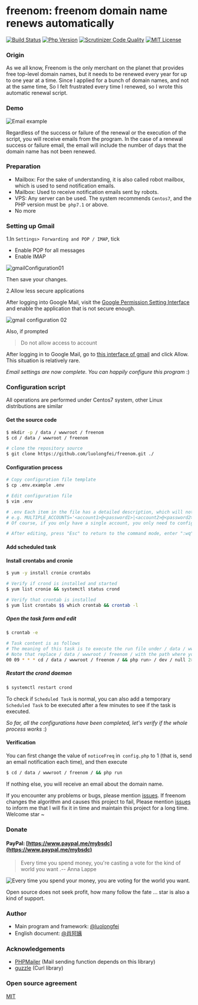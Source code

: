 # freenom: freenom domain name renews automatically

[![Build Status](https://img.shields.io/badge/build-passed-brightgreen?style=for-the-badge)](https://scrutinizer-ci.com/g/luolongfei/freenom/build-status/master)
[![Php Version](https://img.shields.io/badge/php-%3E=7.1-brightgreen.svg?style=for-the-badge)](https://secure.php.net/)
[![Scrutinizer Code Quality](https://img.shields.io/badge/scrutinizer-9.07-brightgreen?style=for-the-badge)](https://scrutinizer-ci.com/g/luolongfei/freenom/?branch=master)
[![MIT License](https://img.shields.io/badge/license-MIT-brightgreen.svg?style=for-the-badge)](https://github.com/luolongfei/freenom/blob/master/LICENSE)

### Origin
As we all know, Freenom is the only merchant on the planet that provides free top-level domain names, but it needs to be renewed every year for up to one year at a time. Since I applied for a bunch of domain names, and not at the same time,
So I felt frustrated every time I renewed, so I wrote this automatic renewal script.

### Demo
![Email example](https://s2.ax1x.com/2020/01/31/139Rrd.png "Email content")

Regardless of the success or failure of the renewal or the execution of the script, you will receive emails from the program. In the case of a renewal success or failure email, the email will include the number of days that the domain name has not been renewed.

### Preparation
- Mailbox: For the sake of understanding, it is also called robot mailbox, which is used to send notification emails.
- Mailbox: Used to receive notification emails sent by robots.
- VPS: Any server can be used. The system recommends `Centos7`, and the PHP version must be` php7.1` or above.
- No more

### Setting up Gmail
1.In `Settings> Forwarding and POP / IMAP`, tick
- Enable POP for all messages
- Enable IMAP

![gmailConfiguration01](https://s2.ax1x.com/2020/01/31/13tKsg.png "gmailConfiguration01")

Then save your changes.

2.Allow less secure applications

After logging into Google Mail, visit the [Google Permission Setting Interface](https://myaccount.google.com/u/2/lesssecureapps?pli=1&pageId=none) and enable the application that is not secure enough.

![gmail configuration 02](https://s2.ax1x.com/2020/01/31/1392KH.png "gmail configuration 02")

Also, if prompted
> Do not allow access to account

After logging in to Google Mail, go to [this interface of gmail](https://accounts.google.com/b/0/DisplayUnlockCaptcha) and click Allow. This situation is relatively rare.

*Email settings are now complete. You can happily configure this program* :)

### Configuration script
All operations are performed under Centos7 system, other Linux distributions are similar
#### Get the source code
```bash
$ mkdir -p / data / wwwroot / freenom
$ cd / data / wwwroot / freenom

# clone the repository source
$ git clone https://github.com/luolongfei/freenom.git ./
```

#### Configuration process
```bash
# Copy configuration file template
$ cp .env.example .env

# Edit configuration file
$ vim .env

# .env Each item in the file has a detailed description, which will not be repeated here. In short, you need to change all the items in it to your own. Note the format of the multi-account configuration:
# e.g. MULTIPLE_ACCOUNTS='<account1>@<password1>|<account2>@<password2>|<account3>@<password3>'
# Of course, if you only have a single account, you only need to configure FREEENOM_USERNAME and FREEENOM_PASSWORD. The configurations of single account and multiple accounts will be read together and duplicated.

# After editing, press "Esc" to return to the command mode, enter ":wq" and press Enter to save and exit. If you don't use vim editor, you can ask Uncle Google. :)
```

#### Add scheduled task
#### Install crontabs and cronie
```bash
$ yum -y install cronie crontabs

# Verify if crond is installed and started
$ yum list cronie && systemctl status crond

# Verify that crontab is installed
$ yum list crontabs $$ which crontab && crontab -l
```

##### Open the task form and edit
```bash
$ crontab -e

# Task content is as follows
# The meaning of this task is to execute the run file under / data / wwwroot / freenom / at 9 AM every day
# Note that replace / data / wwwroot / freenom / with the path where your run file is located
00 09 * * * cd / data / wwwroot / freenom / && php run> / dev / null 2> & 1
```

##### Restart the crond daemon
```bash
$ systemctl restart crond
```
To check if `Scheduled Task` is normal, you can also add a temporary` Scheduled Task` to be executed after a few minutes to see if the task is executed.

*So far, all the configurations have been completed, let's verify if the whole process works* :)

#### Verification
You can first change the value of `noticeFreq` in` config.php` to 1 (that is, send an email notification each time), and then execute
```bash
$ cd / data / wwwroot / freenom / && php run
```
If nothing else, you will receive an email about the domain name.

If you encounter any problems or bugs, please mention [issues](https://github.com/luolongfei/freenom/issues). If freenom changes the algorithm and causes this project to fail,
Please mention [issues](https://github.com/luolongfei/freenom/issues) to inform me that I will fix it in time and maintain this project for a long time. Welcome star ~

### Donate

#### PayPal: [https://www.paypal.me/mybsdc](https://www.paypal.me/mybsdc)
> Every time you spend money, you're casting a vote for the kind of world you want .-- Anna Lappe

![Every time you spend your money, you are voting for the world you want. ](https://s2.ax1x.com/2020/01/31/13P8cF.jpg)

Open source does not seek profit, how many follow the fate ... star is also a kind of support.

### Author
- Main program and framework: [@luolongfei](https://github.com/luolongfei)
- English document: [@肖阿姨](#)

### Acknowledgements
- [PHPMailer](https://github.com/PHPMailer/PHPMailer/) (Mail sending function depends on this library)
- [guzzle](https://github.com/guzzle/guzzle) (Curl library)

### Open source agreement
[MIT](https://opensource.org/licenses/mit-license.php)